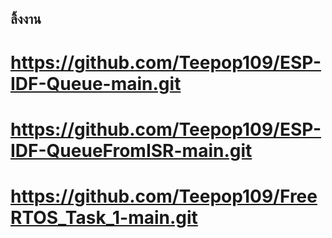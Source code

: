 ## ลิ้งงาน
# https://github.com/Teepop109/ESP-IDF-Queue-main.git
# https://github.com/Teepop109/ESP-IDF-QueueFromISR-main.git
# https://github.com/Teepop109/FreeRTOS_Task_1-main.git
